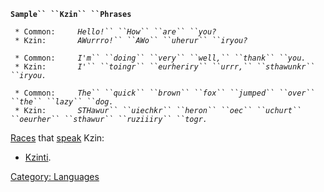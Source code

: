 **`Sample`` ``Kzin`` ``Phrases`**  
  
` * Common:     `*`Hello!`` ``How`` ``are`` ``you?`*  
` * Kzin:       `*`AWurrro!`` ``AWo`` ``uherur`` ``iryou?`*  
  
` * Common:     `*`I'm`` ``doing`` ``very`` ``well,`` ``thank`` ``you.`*  
` * Kzin:       `*`I'`` ``toingr`` ``eurheriry`` ``urrr,`` ``sthawunkr`` ``iryou.`*  
  
` * Common:     `*`The`` ``quick`` ``brown`` ``fox`` ``jumped`` ``over`` ``the`` ``lazy`` ``dog.`*  
` * Kzin:       `*`STHawur`` ``uiechkr`` ``heron`` ``oec`` ``uchurt`` ``oeurher`` ``sthawur`` ``ruziiiry`` ``togr.`*

[Races](:Category:_Races "wikilink") that [speak](Speak "wikilink")
Kzin:

-   [Kzinti](Kzinti "wikilink").

[Category: Languages](Category:_Languages "wikilink")
